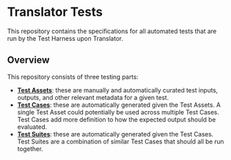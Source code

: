 # Translator Tests
This repository contains the specifications for all automated tests that are run by the Test Harness upon Translator.

## Overview

This repository consists of three testing parts:

- **[Test Assets](test_assets)**: these are manually and automatically curated test inputs, outputs, and other relevant metadata for a given test.
- **[Test Cases](test_cases)**: these are automatically generated given the Test Assets. A single Test Asset could potentially be used across multiple Test Cases. Test Cases add more definition to how the expected output should be evaluated.
- **[Test Suites](test_suites)**: these are automatically generated given the Test Cases. Test Suites are a combination of similar Test Cases that should all be run together.
 
